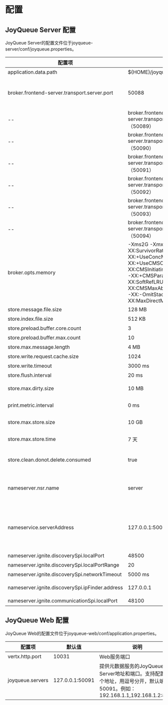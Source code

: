 # 配置

## JoyQueue Server 配置

JoyQueue Server的配置文件位于joyqueue-server/conf/joyqueue.properties。

配置项 | 默认值 | 说明
-- | -- | --
application.data.path | ${HOME}/joyqueue | JoyQueue数据目录
broker.frontend-server.transport.server.port | 50088 | JoyQueue Server与客户端通信的端口。JoyQueue Server 会启用**连续的5个端口**用于通信，默认为：50088 - 50092。如果修改客户端端口号，其它的端口会自动跟随修改。
 -- | broker.frontend-server.transport.server.port + 1（50089） | 内部端口，JoyQueue Server各节点之间通信的端口
 -- | broker.frontend-server.transport.server.port + 2（50090） | JoyQueue Server rest API 端口，
 -- | broker.frontend-server.transport.server.port + 3（50091） | JoyQueue Web 使用这个端口与JoyQueue Server通信。
 -- | broker.frontend-server.transport.server.port + 4（50092） | 内部端口，JoyQueue Server 元数据服务端口。
 -- | broker.frontend-server.transport.server.port + 5（50093） | 内部端口，JoyQueue Server 元数据推送端口。
 -- | broker.frontend-server.transport.server.port + 6（50094） | 内部端口，JoyQueue Server Journalkeeper端口。
 broker.opts.memory | -Xms2G -Xmx2G -server  -Xss256K -XX:SurvivorRatio=8 -XX:+UseConcMarkSweepGC -XX:+UseCMSCompactAtFullCollection -XX:CMSInitiatingOccupancyFraction=70 -XX:+CMSParallelRemarkEnabled -XX:SoftRefLRUPolicyMSPerMB=0 -XX:CMSMaxAbortablePrecleanTime=20 -XX:-OmitStackTraceInFastThrow -XX:MaxDirectMemorySize=2G | jvm 参数。
store.message.file.size | 128 MB | 消息文件大小
store.index.file.size | 512 KB | 索引文件大小
store.preload.buffer.core.count | 3 | 预加载DirectBuffer的核心数量
store.preload.buffer.max.count | 10 | 预加载DirectBuffer的最大数量
store.max.message.length | 4 MB | 每条消息的最大长度
store.write.request.cache.size | 1024 | 写入请求缓存中，最多缓存的请求数量
store.write.timeout | 3000 ms | 存储写入超时时间
store.flush.interval | 20 ms | 存储刷盘时间间隔
store.max.dirty.size | 10 MB| 脏数据的最大长度，如果内存中未刷盘的脏数据长度超过这个值，将阻塞消息写入。
print.metric.interval | 0 ms | 打印存储监控信息的时间间隔，默认为0， 不打印。
store.max.store.size | 10 GB | 每个分区组最多保留消息的大小，超过这个大小之后，旧的消息将被自动删除。
store.max.store.time | 7 天 | 每个分区组最长保留消息的时长，超时的消息将被自动删除。
store.clean.donot.delete.consumed | true | 不删除已订阅未消费的消息。默认对于已经订阅但还未消费的消息，即使满足删除条件，也不会自动删除。
nameserver.nsr.name | server | NameServer的启动方式：<br/> server: 默认的启动方式，存储元数据。<br/> thin: 不存储元数据，远程去其它Server读写元数据。
nameservice.serverAddress | 127.0.0.1:50092 | thin模式时，需要连接其它Server获取元数据，在这里配置其它Server的地址。这里配置的Server中，NameServer的启动方式必须是server模式。支持配置多个地址，用英文逗号隔开。例如：192.168.1.1:50092,192.168.1.2:50092。
nameserver.ignite.discoverySpi.localPort | 48500| Ignite服务发现本地端口
nameserver.ignite.discoverySpi.localPortRange | 20 | Ignite服务发现本地端口范围
nameserver.ignite.discoverySpi.networkTimeout | 5000 ms | Ignite服务发现超时
nameserver.ignite.discoverySpi.ipFinder.address | 127.0.0.1 | Ignite本地服务发现地址范围，支持多个地址，例如：1.2.3.4,1.2.3.5:47500..47509
nameserver.ignite.communicationSpi.localPort | 48100 | Ignite使用的通信端口号

## JoyQueue Web 配置

JoyQueue Web的配置文件位于joyqueue-web/conf/application.properties。

配置项 | 默认值 | 说明
-- | -- | --
vertx.http.port | 10031 | Web服务端口
joyqueue.servers | 127.0.0.1:50091 | 提供元数据服务的JoyQueue Server地址和端口。支持配置多个地址，用逗号分开，默认端口为50091。例如：192.168.1.1,192.168.1.2:8888
